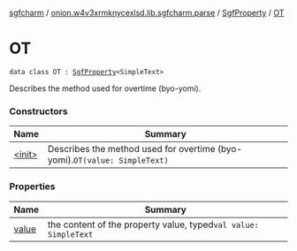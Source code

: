 [sgfcharm](../../../index.md) / [onion.w4v3xrmknycexlsd.lib.sgfcharm.parse](../../index.md) / [SgfProperty](../index.md) / [OT](./index.md)

# OT

`data class OT : `[`SgfProperty`](../index.md)`<SimpleText>`

Describes the method used for overtime (byo-yomi).

### Constructors

| Name | Summary |
|---|---|
| [&lt;init&gt;](-init-.md) | Describes the method used for overtime (byo-yomi).`OT(value: SimpleText)` |

### Properties

| Name | Summary |
|---|---|
| [value](value.md) | the content of the property value, typed`val value: SimpleText` |
